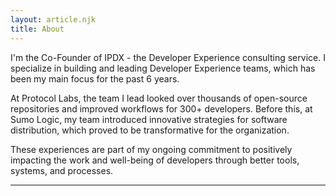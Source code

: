 ```yaml
---
layout: article.njk
title: About
---
```


I'm the Co-Founder of IPDX - the Developer Experience consulting service. I specialize in building and leading Developer Experience teams, which has been my main focus for the past 6 years.

At Protocol Labs, the team I lead looked over thousands of open-source repositories and improved workflows for 300+ developers. Before this, at Sumo Logic, my team introduced innovative strategies for software distribution, which proved to be transformative for the organization.

These experiences are part of my ongoing commitment to positively impacting the work and well-being of developers through better tools, systems, and processes.

<hr>

